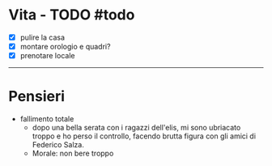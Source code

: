 # Vita - TODO #todo 
- [x] pulire la casa
- [x] montare orologio e quadri?
- [x] prenotare locale

--- 
# Pensieri
- fallimento totale
    - dopo una bella serata con i ragazzi dell'elis, mi sono ubriacato troppo e ho perso il controllo, facendo brutta figura con gli amici di Federico Salza.
    - Morale: non bere troppo